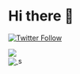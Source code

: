 # Hi there 👋

[![Twitter Follow](https://img.shields.io/twitter/follow/walczy?color=1DA1F2&logo=twitter&style=for-the-badge)](https://twitter.com/walczy_0x)

<!--
**walczy/walczy** is a ✨ _special_ ✨ repository because its `README.md` (this file) appears on your GitHub profile.

Here are some ideas to get you started:

- 🔭 I’m currently working on ...
- 🌱 I’m currently learning ...
- 👯 I’m looking to collaborate on ...
- 🤔 I’m looking for help with ...
- 💬 Ask me about ...
- 📫 How to reach me: ...
- 😄 Pronouns: ...
- ⚡ Fun fact: ...
-->
<a href="https://github.com/walczy/walczy">
  <img align="center" src="https://github-readme-stats.vercel.app/api?username=walczy&show_icons=true&theme=yeblu" />
</a>

<br />
<a href="https://github.com/walczy/walczy">
  <img align="center" src="https://github-readme-stats.vercel.app/api/top-langs/?username=walczy&layout=compac" />
</a>
s
